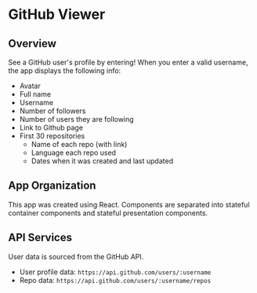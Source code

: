 # GitHub Viewer

## Overview
See a GitHub user's profile by entering! When you enter a valid username, the app displays the following info:
* Avatar
* Full name
* Username
* Number of followers
* Number of users they are following
* Link to Github page
* First 30 repositories
  * Name of each repo (with link)
  * Language each repo used
  * Dates when it was created and last updated

## App Organization
This app was created using React. Components are separated into stateful container components and stateful presentation components. 

## API Services 
User data is sourced from the GitHub API.
* User profile data: `https://api.github.com/users/:username`
* Repo data: `https://api.github.com/users/:username/repos`
